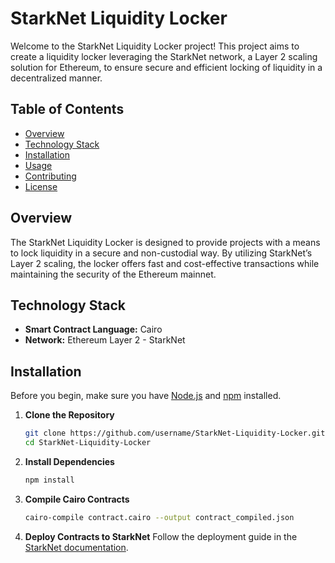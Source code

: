 # StarkNet Liquidity Locker

Welcome to the StarkNet Liquidity Locker project! This project aims to create a liquidity locker leveraging the StarkNet network, a Layer 2 scaling solution for Ethereum, to ensure secure and efficient locking of liquidity in a decentralized manner.

## Table of Contents
- [Overview](#overview)
- [Technology Stack](#technology-stack)
- [Installation](#installation)
- [Usage](#usage)
- [Contributing](#contributing)
- [License](#license)

## Overview

The StarkNet Liquidity Locker is designed to provide projects with a means to lock liquidity in a secure and non-custodial way. By utilizing StarkNet’s Layer 2 scaling, the locker offers fast and cost-effective transactions while maintaining the security of the Ethereum mainnet.

## Technology Stack

- **Smart Contract Language:** Cairo
- **Network:** Ethereum Layer 2 - StarkNet

## Installation

Before you begin, make sure you have [Node.js](https://nodejs.org/) and [npm](https://www.npmjs.com/) installed.

1. **Clone the Repository**
   
   ```sh
   git clone https://github.com/username/StarkNet-Liquidity-Locker.git
   cd StarkNet-Liquidity-Locker
   ```
2. **Install Dependencies**
   ```sh
   npm install
   ```
3. **Compile Cairo Contracts**
   ```sh
   cairo-compile contract.cairo --output contract_compiled.json
   ```
4. **Deploy Contracts to StarkNet**
   Follow the deployment guide in the [StarkNet documentation](https://starknetpy.readthedocs.io/en/latest/guide/deploying_contracts.html).

